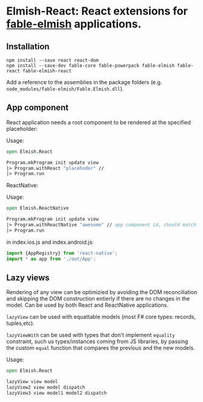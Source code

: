 Elmish-React: React extensions for [fable-elmish](https://github.com/fable-compiler/fable-elmish) applications.
=======

## Installation

```shell
npm install --save react react-dom
npm install --save-dev fable-core fable-powerpack fable-elmish fable-react fable-elmish-react
```

Add a reference to the assemblies in the package folders (e.g. `node_modules/fable-elmish/Fable.Elmish.dll`).

## App component
React application needs a root component to be rendered at the specified placeholder:

Usage:
```fsharp
open Elmish.React

Program.mkProgram init update view
|> Program.withReact "placehoder" // 
|> Program.run

```

ReactNative:

Usage:
```fsharp
open Elmish.ReactNative

Program.mkProgram init update view
|> Program.withReactNative "awesome" // app component id, should match the react-native CLI-generated native package id
|> Program.run

```

in index.ios.js and index.android.js:

```js
import {AppRegistry} from 'react-native';
import * as app from './out/App';

```



## Lazy views
Rendering of any view can be optimizied by avoiding the DOM reconciliation and skipping the DOM construction entierly if there are no changes in the model.
Can be used by both React and ReactNative applications.

`lazyView` can be used with equattable models (most F# core types: records, tuples,etc).

`lazyViewWith` can be used with types that don't implement `equality` constraint, such us types/instances coming from JS libraries, by passing the custom `equal` function that compares the previous and the new models.

Usage:
```fsharp
open Elmish.React

lazyView view model
lazyView2 view model dispatch
lazyView3 view model1 model2 dispatch

```
